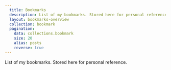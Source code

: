 ```yaml
---
  title: Bookmarks
  description: List of my bookmarks. Stored here for personal reference.
  layout: bookmarks-overview
  collection: bookmark
  pagination:
    data: collections.bookmark
    size: 20
    alias: posts
    reverse: true
---
```

List of my bookmarks. Stored here for personal reference.